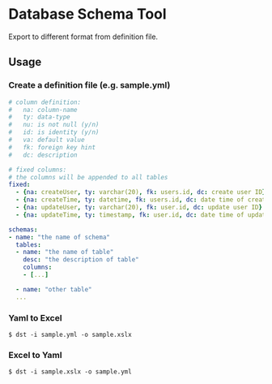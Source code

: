 # Database Schema Tool

Export to different format from definition file.

## Usage

### Create a definition file (e.g. sample.yml)

```yml
# column definition:
#   na: column-name
#   ty: data-type
#   nu: is not null (y/n)
#   id: is identity (y/n)
#   va: default value
#   fk: foreign key hint
#   dc: description

# fixed columns:
# the columns will be appended to all tables
fixed:
  - {na: createUser, ty: varchar(20), fk: users.id, dc: create user ID}
  - {na: createTime, ty: datetime, fk: users.id, dc: date time of creation}
  - {na: updateUser, ty: varchar(20), fk: user.id, dc: update user ID}
  - {na: updateTime, ty: timestamp, fk: user.id, dc: date time of update}

schemas:
- name: "the name of schema"
  tables:
  - name: "the name of table"
    desc: "the description of table"
    columns:
    - [...]

  - name: "other table"
  ...
```

### Yaml to Excel

```
$ dst -i sample.yml -o sample.xslx
```

### Excel to Yaml

```
$ dst -i sample.xslx -o sample.yml
```
